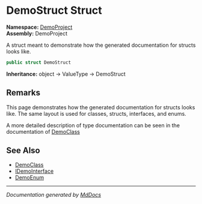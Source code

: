 ﻿<!--  
  <auto-generated>   
    The contents of this file were generated by a tool.  
    Changes to this file may be list if the file is regenerated  
  </auto-generated>   
-->

# DemoStruct Struct

**Namespace:** [DemoProject](../index.md)  
**Assembly:** DemoProject

A struct meant to demonstrate how the generated documentation for structs looks like.

```csharp
public struct DemoStruct
```

**Inheritance:** object → ValueType → DemoStruct

## Remarks

This page demonstrates how the generated documentation for structs looks like. The same layout is used for classes, structs, interfaces, and enums.

A more detailed description of type documentation can be seen in the documentation of [DemoClass](../DemoClass/index.md)

## See Also

- [DemoClass](../DemoClass/index.md)
- [IDemoInterface](../IDemoInterface/index.md)
- [DemoEnum](../DemoEnum/index.md)

___

*Documentation generated by [MdDocs](https://github.com/ap0llo/mddocs)*
